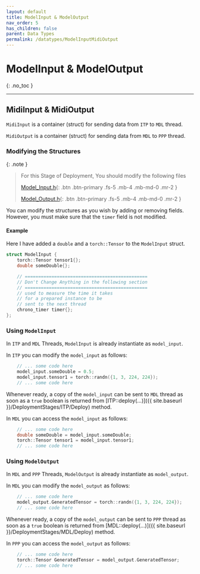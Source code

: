 ```yaml
---
layout: default
title: ModelInput & ModelOutput
nav_order: 5
has_children: false
parent: Data Types
permalink: /datatypes/ModelInputMidiOutput
---
```


# ModelInput & ModelOutput
{: .no_toc }

---

## MidiInput & MidiOutput

`MidiInput` is a container (struct) for sending data from `ITP` to `MDL` thread.

`MidiOutput` is a container (struct) for sending data from `MDL` to `PPP` thread.

### Modifying the Structures

{: .note }
> For this Stage of Deployment, You should modify the following files
> 
> [Model_Input.h](https://github.com/behzadhaki/NeuralMidiFXPlugin/blob/master/NeuralMidiFXPlugin/NeuralMidiFXPlugin/Model_Input.h){: .btn .btn-primary .fs-5 .mb-4 .mb-md-0 .mr-2 }
>
> [Model_Output.h](https://github.com/behzadhaki/NeuralMidiFXPlugin/blob/master/NeuralMidiFXPlugin/NeuralMidiFXPlugin/Model_Output.h){: .btn .btn-primary .fs-5 .mb-4 .mb-md-0 .mr-2 }
>

You can modify the structures as you wish by adding or removing fields. 
However, you must make sure that the `timer` field is not modified.

#### Example

Here I have added a `double` and a `torch::Tensor` to the `ModelInput` struct.

```c++
struct ModelInput {
    torch::Tensor tensor1{};
    double someDouble{};

    // ==============================================
    // Don't Change Anything in the following section
    // ==============================================
    // used to measure the time it takes
    // for a prepared instance to be
    // sent to the next thread
    chrono_timer timer{};
};
```

### Using `ModelInput`

In `ITP` and `MDL` Threads, `ModelInput` is already instantiate as `model_input`.

In `ITP` you can modify the `model_input` as follows:

```c++
    // ... some code here
    model_input.someDouble = 0.5;
    model_input.tensor1 = torch::randn({1, 3, 224, 224});
    // ... some code here
``` 

Whenever ready, a copy of the `model_input` can be sent to `MDL` thread as soon as a `true` boolean is returned from 
[ITP::deploy(...)]({{ site.baseurl }}/DeploymentStages/ITP/Deploy) method.

In `MDL` you can access the `model_input` as follows:

```c++
    // ... some code here
    double someDouble = model_input.someDouble;
    torch::Tensor tensor1 = model_input.tensor1;
    // ... some code here
```

### Using `ModelOutput`

In `MDL` and `PPP` Threads, `ModelOutput` is already instantiate as `model_output`.

In `MDL` you can modify the `model_output` as follows:

```c++
    // ... some code here
    model_output.GeneratedTensor = torch::randn({1, 3, 224, 224});
    // ... some code here
```

Whenever ready, a copy of the `model_output` can be sent to `PPP` thread as soon as a `true` boolean is returned from
[MDL::deploy(...)]({{ site.baseurl }}/DeploymentStages/MDL/Deploy) method.

In `PPP` you can access the `model_output` as follows:

```c++
    // ... some code here
    torch::Tensor GeneratedTensor = model_output.GeneratedTensor;
    // ... some code here
```


